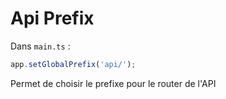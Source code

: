 # Api Prefix

Dans ```main.ts``` :

```ts
app.setGlobalPrefix('api/');
```

Permet de choisir le prefixe pour le router de l'API
